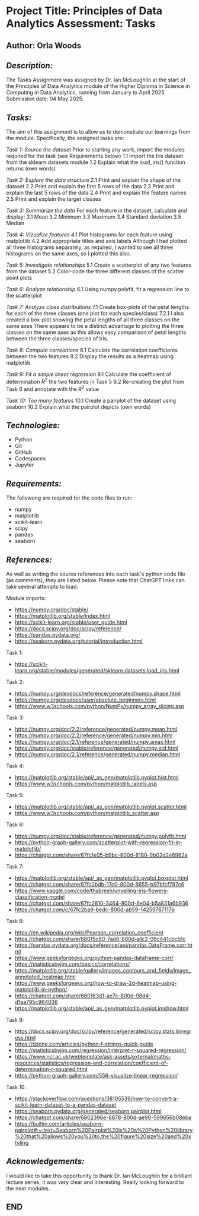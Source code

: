 # Project Title: Principles of Data Analytics Assessment: Tasks

## Author: Orla Woods

## *Description:*
The Tasks Assignment was assigned by Dr. Ian McLoughlin at the start of the Principles of Data Analytics module of the Higher Diploma in Science in Computing in Data Analytics, running from January to April 2025. Submission date: 04 May 2025.

## *Tasks:*
The aim of this assignment is to allow us to demonstrate our learnings from the module. Specifically, the assigned tasks are:

*Task 1: Source the dataset*
Prior to starting any work, import the modules required for the task (see Requirements below)
1.1 Import the Iris dataset from the sklearn.datasets module
1.2 Explain what the load_iris() function returns (own words)

*Task 2: Explore the data structure*
2.1 Print and explain the shape of the dataset
2.2 Print and explain the first 5 rows of the data
2.3 Print and explain the last 5 rows of the data
2.4 Print and explain the feature names
2.5 Print and explain the target classes

*Task 3: Summarize the data*
For each feature in the dataset, calculate and display:
3.1 Mean
3.2 Minimum
3.3 Maximum
3.4 Standard deviation
3.5 Median

*Task 4: Vizualize features*
4.1 Plot histograms for each feature using matplotlib
4.2 Add appropriate titles and axis labels
Although I had plotted all three histograms separately, as required, I wanted to see all three histograms on the same axes, so I plotted this also.

*Task 5: Investigate relationships*
5.1 Create a scatterplot of any two features from the dataset
5.2 Color-code the three different classes of the scatter point plots

*Task 6: Analyze relationship*
6.1 Using numpy.polyfit, fit a regression line to the scatterplot

*Task 7: Analyze class distributions*
7.1 Create box-plots of the petal lengths for each of the three classes (one plot for each species/class)
7.2.1 I also created a box-plot showing the petal lengths of all three classes on the same axes 
There appears to be a distinct advantage to plotting the three classes on the same axes as this allows easy comparison of petal lengths between the three classes/species of Iris. 

*Task 8: Compute correlations*
8.1 Calculate the correlation coefficients between the two features
8.2 Display the results as a heatmap using matplotlib

*Task 9: Fit a simple linear regression*
9.1 Calculate the coefficient of determination $R^2$ the two features in Task 5 
9.2 Re-creating the plot from Task 6 and annotate with the $R^2$ value

*Task 10: Too many features*
10.1 Create a pairplot of the dataset using seaborn
10.2 Explain what the pairplot depicts (own words)

## *Technologies:*
- Python
- Git
- GitHub
- Codespaces
- Jupyter

## *Requirements:*
The followong are required for the code files to run:
- numpy 
- matplotlib 
- scikit-learn 
- scipy 
- pandas 
- seaborn

## *References:*
As well as writing the source references into each task's python code file (as comments), they are listed below. Please note that ChatGPT links can take several attempts to load. 

Module imports:  
* https://numpy.org/doc/stable/   
* https://matplotlib.org/stable/index.html  
* https://scikit-learn.org/stable/user_guide.html  
* https://docs.scipy.org/doc/scipy/reference/  
* https://pandas.pydata.org/  
* https://seaborn.pydata.org/tutorial/introduction.html  

Task 1:  
* https://scikit-learn.org/stable/modules/generated/sklearn.datasets.load_iris.html  

Task 2:  
* https://numpy.org/devdocs/reference/generated/numpy.shape.html  
* https://numpy.org/devdocs/user/absolute_beginners.html  
* https://www.w3schools.com/python/NumPy/numpy_array_slicing.asp  

Task 3:  
* https://numpy.org/doc/2.2/reference/generated/numpy.mean.html  
* https://numpy.org/doc/2.2/reference/generated/numpy.min.html  
* https://numpy.org/doc/2.1/reference/generated/numpy.amax.html  
* https://numpy.org/doc/stable/reference/generated/numpy.std.html  
* https://numpy.org/doc/2.1/reference/generated/numpy.median.html  

Task 4:  
* https://matplotlib.org/stable/api/_as_gen/matplotlib.pyplot.hist.html      
* https://www.w3schools.com/python/matplotlib_labels.asp  

Task 5:  
* https://matplotlib.org/stable/api/_as_gen/matplotlib.pyplot.scatter.html  
* https://www.w3schools.com/python/matplotlib_scatter.asp  

Task 6:  
* https://numpy.org/doc/stable/reference/generated/numpy.polyfit.html  
* https://python-graph-gallery.com/scatterplot-with-regression-fit-in-matplotlib/
* https://chatgpt.com/share/67fc1e05-b9bc-800d-8180-9b02d2e6962a  

Task 7:  
* https://matplotlib.org/stable/api/_as_gen/matplotlib.pyplot.boxplot.html   
* https://chatgpt.com/share/67fc2bdb-17c0-800d-8655-b97bfcf787c6  
* https://www.kaggle.com/code/thabresh/unveiling-iris-flowers-classification-model
* https://chatgpt.com/share/67fc2810-3464-800d-8e04-b5a831a6b936
* https://chatgpt.com/c/67fc2ba9-bedc-800d-ab59-14259787117b  

Task 8:  
* https://en.wikipedia.org/wiki/Pearson_correlation_coefficient
* https://chatgpt.com/share/68015c80-7ad8-800d-a1c2-06c441cbcb1c
* https://pandas.pydata.org/docs/reference/api/pandas.DataFrame.corr.html
* https://www.geeksforgeeks.org/python-pandas-dataframe-corr/
* https://statisticsbyjim.com/basics/correlations/
* https://matplotlib.org/stable/gallery/images_contours_and_fields/image_annotated_heatmap.html
* https://www.geeksforgeeks.org/how-to-draw-2d-heatmap-using-matplotlib-in-python/
* https://chatgpt.com/share/680163d1-ae7c-800d-98d4-d1aa795c964036
* https://matplotlib.org/stable/api/_as_gen/matplotlib.pyplot.imshow.html

Task 9:
* https://docs.scipy.org/doc/scipy/reference/generated/scipy.stats.linregress.html
* https://dzone.com/articles/python-f-strings-quick-guide
* https://statisticsbyjim.com/regression/interpret-r-squared-regression/  
* https://www.ncl.ac.uk/webtemplate/ask-assets/external/maths-resources/statistics/regression-and-correlation/coefficient-of-determination-r-squared.html
* https://python-graph-gallery.com/556-visualize-linear-regression/

Task 10:
* https://stackoverflow.com/questions/38105539/how-to-convert-a-scikit-learn-dataset-to-a-pandas-dataset
* https://seaborn.pydata.org/generated/seaborn.pairplot.html
* https://chatgpt.com/share/6802396e-8878-800d-ae90-599656b08eba
* https://builtin.com/articles/seaborn-pairplot#:~:text=Seaborn%20Pairplot%20is%20a%20Python%20library%20that%20allows%20you%20to,the%20figure%20size%20and%20styling

## *Acknowledgements:*
I would like to take this opportunity to thank Dr. Ian McLoughlin for a brilliant lecture series, it was very clear and interesting. Really looking forward to the next modules. 

## END